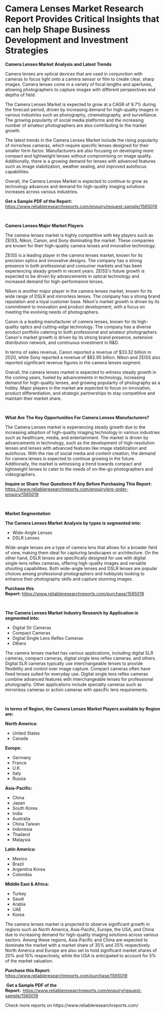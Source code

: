 <p><h1>Camera Lenses Market Research Report Provides Critical Insights that can help Shape Business Development and Investment Strategies</h1></p><p><strong>Camera Lenses Market Analysis and Latest Trends</strong></p>
<p><p>Camera lenses are optical devices that are used in conjunction with cameras to focus light onto a camera sensor or film to create clear, sharp images. Camera lenses come in a variety of focal lengths and apertures, allowing photographers to capture images with different perspectives and depths of field.</p><p>The Camera Lenses Market is expected to grow at a CAGR of 9.7% during the forecast period, driven by increasing demand for high-quality images in various industries such as photography, cinematography, and surveillance. The growing popularity of social media platforms and the increasing number of amateur photographers are also contributing to the market growth.</p><p>The latest trends in the Camera Lenses Market include the rising popularity of mirrorless cameras, which require specific lenses designed for their smaller form factor. Manufacturers are also focusing on developing more compact and lightweight lenses without compromising on image quality. Additionally, there is a growing demand for lenses with advanced features such as image stabilization, weather sealing, and improved autofocus capabilities.</p><p>Overall, the Camera Lenses Market is expected to continue to grow as technology advances and demand for high-quality imaging solutions increases across various industries.</p></p>
<p><strong>Get a Sample PDF of the Report:&nbsp;</strong> <a href="https://www.reliableresearchreports.com/enquiry/request-sample/1565019">https://www.reliableresearchreports.com/enquiry/request-sample/1565019</a></p>
<p>&nbsp;</p>
<p><strong>Camera Lenses Major Market Players</strong></p>
<p><p>The camera lenses market is highly competitive with key players such as ZEISS, Nikon, Canon, and Sony dominating the market. These companies are known for their high-quality camera lenses and innovative technology.</p><p>ZEISS is a leading player in the camera lenses market, known for its precision optics and innovative designs. The company has a strong presence in both professional and consumer markets and has been experiencing steady growth in recent years. ZEISS's future growth is expected to be driven by advancements in optical technology and increased demand for high-performance lenses.</p><p>Nikon is another major player in the camera lenses market, known for its wide range of DSLR and mirrorless lenses. The company has a strong brand reputation and a loyal customer base. Nikon's market growth is driven by its commitment to innovation and product development, with a focus on meeting the evolving needs of photographers.</p><p>Canon is a leading manufacturer of camera lenses, known for its high-quality optics and cutting-edge technology. The company has a diverse product portfolio catering to both professional and amateur photographers. Canon's market growth is driven by its strong brand presence, extensive distribution network, and continuous investment in R&D.</p><p>In terms of sales revenue, Canon reported a revenue of $33.32 billion in 2020, while Sony reported a revenue of $82.95 billion. Nikon and ZEISS also reported significant revenue figures in the camera lenses segment.</p><p>Overall, the camera lenses market is expected to witness steady growth in the coming years, fueled by advancements in technology, increasing demand for high-quality lenses, and growing popularity of photography as a hobby. Major players in the market are expected to focus on innovation, product differentiation, and strategic partnerships to stay competitive and maintain their market share.</p></p>
<p>&nbsp;</p>
<p><strong>What Are The Key Opportunities For Camera Lenses Manufacturers?</strong></p>
<p><p>The Camera Lenses market is experiencing steady growth due to the increasing adoption of high-quality imaging technology in various industries such as healthcare, media, and entertainment. The market is driven by advancements in technology, such as the development of high-resolution lenses and lenses with advanced features like image stabilization and autofocus. With the rise of social media and content creation, the demand for camera lenses is expected to continue growing in the future. Additionally, the market is witnessing a trend towards compact and lightweight lenses to cater to the needs of on-the-go photographers and videographers.</p></p>
<p><strong>Inquire or Share Your Questions If Any Before Purchasing This Report:</strong> <a href="https://www.reliableresearchreports.com/enquiry/pre-order-enquiry/1565019">https://www.reliableresearchreports.com/enquiry/pre-order-enquiry/1565019</a></p>
<p>&nbsp;</p>
<p><strong>Market Segmentation</strong></p>
<p><strong>The Camera Lenses Market Analysis by types is segmented into:</strong></p>
<p><ul><li>Wide-Angle Lenses</li><li>DSLR Lenses</li></ul></p>
<p><p>Wide-angle lenses are a type of camera lens that allows for a broader field of view, making them ideal for capturing landscapes or architecture. On the other hand, DSLR lenses are specifically designed for use with digital single-lens reflex cameras, offering high-quality images and versatile shooting capabilities. Both wide-angle lenses and DSLR lenses are popular choices among professional photographers and hobbyists looking to enhance their photography skills and capture stunning images.</p></p>
<p><strong>Purchase this Report:&nbsp;</strong><a href="https://www.reliableresearchreports.com/purchase/1565019">https://www.reliableresearchreports.com/purchase/1565019</a></p>
<p>&nbsp;</p>
<p><strong>The Camera Lenses Market Industry Research by Application is segmented into:</strong></p>
<p><ul><li>Digital Slr Cameras</li><li>Compact Cameras</li><li>Digital Single Lens Reflex Cameras</li><li>Others</li></ul></p>
<p><p>The camera lenses market has various applications, including digital SLR cameras, compact cameras, digital single lens reflex cameras, and others. Digital SLR cameras typically use interchangeable lenses to provide flexibility and control over image capture. Compact cameras often have fixed lenses suited for everyday use. Digital single lens reflex cameras combine advanced features with interchangeable lenses for professional photography. Other applications include specialty cameras such as mirrorless cameras or action cameras with specific lens requirements.</p></p>
<p>&nbsp;</p>
<p><strong>In terms of Region, the Camera Lenses Market Players available by Region are:</strong></p>
<p>
    <p> <strong> North America: </strong>
        <ul>
            <li>United States</li>
            <li>Canada</li>
        </ul>
        </p> 
    <p> <strong> Europe: </strong>
        <ul>
            <li>Germany</li>
            <li>France</li>
            <li>U.K.</li>
            <li>Italy</li>
            <li>Russia</li>
        </ul>
        </p> 
    <p> <strong> Asia-Pacific: </strong>
        <ul>
            <li>China</li>
            <li>Japan</li>
            <li>South Korea</li>
            <li>India</li>
            <li>Australia</li>
            <li>China Taiwan</li>
            <li>Indonesia</li>
            <li>Thailand</li>
            <li>Malaysia</li>
        </ul>
        </p> 
    <p> <strong> Latin America: </strong>
        <ul>
            <li>Mexico</li>
            <li>Brazil</li>
            <li>Argentina Korea</li>
            <li>Colombia</li>
        </ul>
        </p> 
    <p> <strong> Middle East & Africa: </strong>
        <ul>
            <li>Turkey</li>
            <li>Saudi</li>
            <li>Arabia</li>
            <li>UAE</li>
            <li>Korea</li>
        </ul>
    </p>
    </p>
<p><p>The camera lenses market is projected to observe significant growth in regions such as North America, Asia-Pacific, Europe, the USA, and China due to increasing demand for high-quality imaging solutions across various sectors. Among these regions, Asia-Pacific and China are expected to dominate the market with a market share of 35% and 25% respectively. North America and Europe are also set to hold significant market shares of 20% and 15% respectively, while the USA is anticipated to account for 5% of the market valuation.</p></p>
<p><strong>Purchase this Report: </strong><a href="https://www.reliableresearchreports.com/purchase/1565019">https://www.reliableresearchreports.com/purchase/1565019</a></p>
<p>&nbsp;<strong>Get a Sample PDF of the Report:&nbsp;&nbsp;</strong><a href="https://www.reliableresearchreports.com/enquiry/request-sample/1565019">https://www.reliableresearchreports.com/enquiry/request-sample/1565019</a></p>
<p><strong></strong></p>
<p>Check more reports on https://www.reliableresearchreports.com/</p>